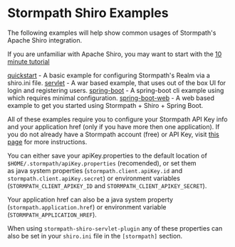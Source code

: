 Stormpath Shiro Examples
========================

The following examples will help show common usages of Stormpath's Apache Shiro integration.

If you are unfamiliar with Apache Shiro, you may want to start with the [10 minute tutorial](http://shiro.apache.org/10-minute-tutorial.html)

[quickstart](./quickstart/README.md) - A basic example for configuring Stormpath's Realm via a shiro.ini file.
[servlet](./servlet/README.md) - A war based example, that uses out of the box UI for login and registering users.
[spring-boot](./spring-boot/README.md) - A spring-boot cli example using which requires minimal configuration.
[spring-boot-web](./spring-boot-web/README.md) - A web based example to get you started using Stormpath + Shiro + Spring Boot.


All of these examples require you to configure your Stormpath API Key info and your application href (only if you have more then one application).
If you do not already have a Stormpath account (free) or API Key, visit [this page](http://docs.stormpath.com/java/quickstart/#get-an-api-key) for more instructions.

You can either save your apiKey.properties to the default location of `$HOME/.stormpath/apiKey.properties` (recomended), or set them \
as java system properties (`stormpath.client.apiKey.id` and `stormpath.client.apiKey.secret`) or environment variables (`STORMPATH_CLIENT_APIKEY_ID` and `STORMPATH_CLIENT_APIKEY_SECRET`).

Your application href can also be a java system property (`stormpath.application.href`) or environment variable (`STORMPATH_APPLICATION_HREF`).

When using `stormpath-shiro-servlet-plugin` any of these properties can also be set in your `shiro.ini` file in the `[stormpath]` section.